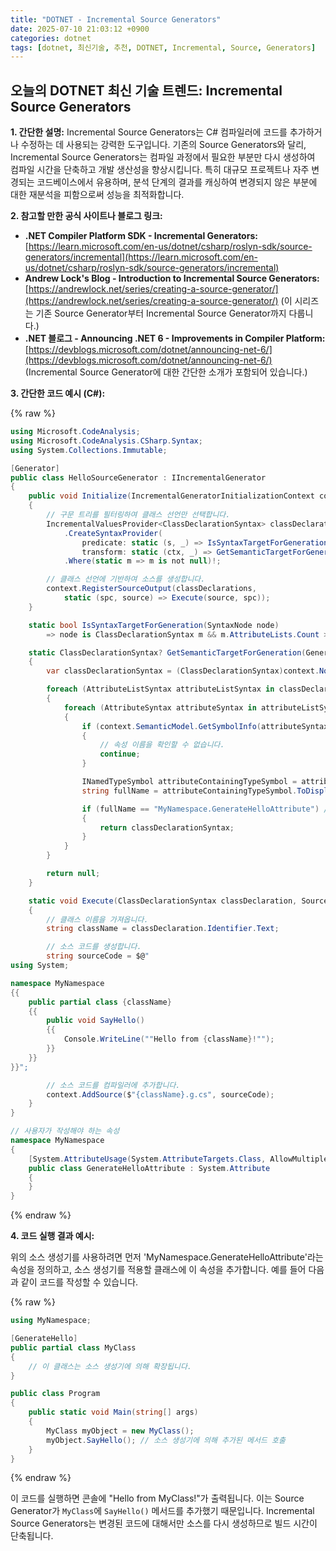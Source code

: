 ```yaml
---
title: "DOTNET - Incremental Source Generators"
date: 2025-07-10 21:03:12 +0900
categories: dotnet
tags: [dotnet, 최신기술, 추천, DOTNET, Incremental, Source, Generators]
---
```


## 오늘의 DOTNET 최신 기술 트렌드: **Incremental Source Generators**

**1. 간단한 설명:**
Incremental Source Generators는 C# 컴파일러에 코드를 추가하거나 수정하는 데 사용되는 강력한 도구입니다. 기존의 Source Generators와 달리, Incremental Source Generators는 컴파일 과정에서 필요한 부분만 다시 생성하여 컴파일 시간을 단축하고 개발 생산성을 향상시킵니다. 특히 대규모 프로젝트나 자주 변경되는 코드베이스에서 유용하며, 분석 단계의 결과를 캐싱하여 변경되지 않은 부분에 대한 재분석을 피함으로써 성능을 최적화합니다.

**2. 참고할 만한 공식 사이트나 블로그 링크:**

*   **.NET Compiler Platform SDK - Incremental Generators:** [https://learn.microsoft.com/en-us/dotnet/csharp/roslyn-sdk/source-generators/incremental](https://learn.microsoft.com/en-us/dotnet/csharp/roslyn-sdk/source-generators/incremental)
*   **Andrew Lock's Blog - Introduction to Incremental Source Generators:** [https://andrewlock.net/series/creating-a-source-generator/](https://andrewlock.net/series/creating-a-source-generator/) (이 시리즈는 기존 Source Generator부터 Incremental Source Generator까지 다룹니다.)
*   **.NET 블로그 - Announcing .NET 6 - Improvements in Compiler Platform:** [https://devblogs.microsoft.com/dotnet/announcing-net-6/](https://devblogs.microsoft.com/dotnet/announcing-net-6/) (Incremental Source Generator에 대한 간단한 소개가 포함되어 있습니다.)

**3. 간단한 코드 예시 (C#):**

{% raw %}
```csharp
using Microsoft.CodeAnalysis;
using Microsoft.CodeAnalysis.CSharp.Syntax;
using System.Collections.Immutable;

[Generator]
public class HelloSourceGenerator : IIncrementalGenerator
{
    public void Initialize(IncrementalGeneratorInitializationContext context)
    {
        // 구문 트리를 필터링하여 클래스 선언만 선택합니다.
        IncrementalValuesProvider<ClassDeclarationSyntax> classDeclarations = context.SyntaxProvider
            .CreateSyntaxProvider(
                predicate: static (s, _) => IsSyntaxTargetForGeneration(s),
                transform: static (ctx, _) => GetSemanticTargetForGeneration(ctx))
            .Where(static m => m is not null)!;

        // 클래스 선언에 기반하여 소스를 생성합니다.
        context.RegisterSourceOutput(classDeclarations,
            static (spc, source) => Execute(source, spc));
    }

    static bool IsSyntaxTargetForGeneration(SyntaxNode node)
        => node is ClassDeclarationSyntax m && m.AttributeLists.Count > 0;

    static ClassDeclarationSyntax? GetSemanticTargetForGeneration(GeneratorSyntaxContext context)
    {
        var classDeclarationSyntax = (ClassDeclarationSyntax)context.Node;

        foreach (AttributeListSyntax attributeListSyntax in classDeclarationSyntax.AttributeLists)
        {
            foreach (AttributeSyntax attributeSyntax in attributeListSyntax.Attributes)
            {
                if (context.SemanticModel.GetSymbolInfo(attributeSyntax).Symbol is not IMethodSymbol attributeSymbol)
                {
                    // 속성 이름을 확인할 수 없습니다.
                    continue;
                }

                INamedTypeSymbol attributeContainingTypeSymbol = attributeSymbol.ContainingType;
                string fullName = attributeContainingTypeSymbol.ToDisplayString();

                if (fullName == "MyNamespace.GenerateHelloAttribute") // 생성할 속성 이름
                {
                    return classDeclarationSyntax;
                }
            }
        }

        return null;
    }

    static void Execute(ClassDeclarationSyntax classDeclaration, SourceProductionContext context)
    {
        // 클래스 이름을 가져옵니다.
        string className = classDeclaration.Identifier.Text;

        // 소스 코드를 생성합니다.
        string sourceCode = $@"
using System;

namespace MyNamespace
{{
    public partial class {className}
    {{
        public void SayHello()
        {{
            Console.WriteLine(""Hello from {className}!"");
        }}
    }}
}}";

        // 소스 코드를 컴파일러에 추가합니다.
        context.AddSource($"{className}.g.cs", sourceCode);
    }
}

// 사용자가 작성해야 하는 속성
namespace MyNamespace
{
    [System.AttributeUsage(System.AttributeTargets.Class, AllowMultiple = false)]
    public class GenerateHelloAttribute : System.Attribute
    {
    }
}
```
{% endraw %}

**4. 코드 실행 결과 예시:**

위의 소스 생성기를 사용하려면 먼저 'MyNamespace.GenerateHelloAttribute'라는 속성을 정의하고, 소스 생성기를 적용할 클래스에 이 속성을 추가합니다.  예를 들어 다음과 같이 코드를 작성할 수 있습니다.

{% raw %}
```csharp
using MyNamespace;

[GenerateHello]
public partial class MyClass
{
    // 이 클래스는 소스 생성기에 의해 확장됩니다.
}

public class Program
{
    public static void Main(string[] args)
    {
        MyClass myObject = new MyClass();
        myObject.SayHello(); // 소스 생성기에 의해 추가된 메서드 호출
    }
}
```
{% endraw %}

이 코드를 실행하면 콘솔에 "Hello from MyClass!"가 출력됩니다. 이는 Source Generator가 `MyClass`에 `SayHello()` 메서드를 추가했기 때문입니다.  Incremental Source Generators는 변경된 코드에 대해서만 소스를 다시 생성하므로 빌드 시간이 단축됩니다.

